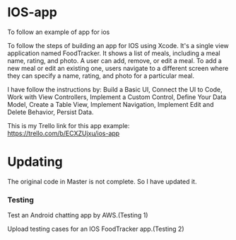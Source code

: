 # IOS-app
To follow an example of app for ios

To follow the steps of building an app for IOS using Xcode. It's a single view application named FoodTracker. It shows a list of meals, including a meal name, rating, and photo. A user can add, remove, or edit a meal. To add a new meal or edit an existing one, users navigate to a different screen where they can specify a name, rating, and photo for a particular meal.

I have follow the instructions by: Build a Basic UI, Connect the UI to Code, Work with View Controllers, Implement a Custom Control, Define Your Data Model, Create a Table View, Implement Navigation, Implement Edit and Delete Behavior, Persist Data.

This is my Trello link for this app example:
https://trello.com/b/ECXZUjxu/ios-app

# Updating
The original code in Master is not complete. So I have updated it.

### Testing

Test an Android chatting app by AWS.(Testing 1)

Upload testing cases for an IOS FoodTracker app.(Testing 2)
